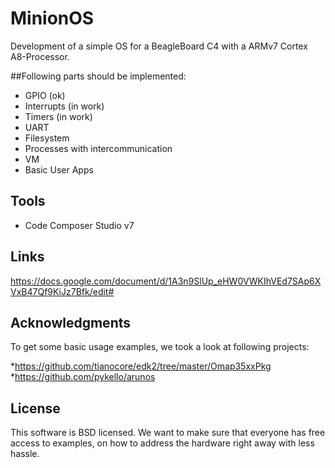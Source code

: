 # MinionOS

Development of a simple OS for a BeagleBoard C4 with a ARMv7 Cortex A8-Processor. 

##Following parts should be implemented:
* GPIO (ok)
* Interrupts (in work)
* Timers (in work)
* UART
* Filesystem
* Processes with intercommunication
* VM
* Basic User Apps

## Tools
* Code Composer Studio v7

## Links
https://docs.google.com/document/d/1A3n9SlUp_eHW0VWKIhVEd7SAp6XVxB47Qf9KiJz7Bfk/edit#

## Acknowledgments
To get some basic usage examples, we took a look at following projects:

*https://github.com/tianocore/edk2/tree/master/Omap35xxPkg
*https://github.com/pykello/arunos

## License
This software is BSD licensed. We want to make sure that everyone has free access to examples, on how to address the hardware right away with less hassle.
